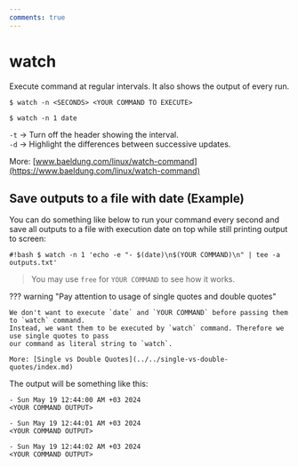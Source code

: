 ```yaml
---
comments: true
---
```


# watch

Execute command at regular intervals. It also shows the output of every run.

`$ watch -n <SECONDS> <YOUR COMMAND TO EXECUTE>`

`$ watch -n 1 date`

`-t` -> Turn  off  the header showing the interval. <br>
`-d` -> Highlight  the differences between successive updates.

More: [www.baeldung.com/linux/watch-command](https://www.baeldung.com/linux/watch-command)

## Save outputs to a file with date (Example)

You can do something like below to run your command every second and save all outputs to a file with
execution date on top while still printing output to screen:

`#!bash $ watch -n 1 'echo -e "- $(date)\n$(YOUR COMMAND)\n" | tee -a outputs.txt'`

> You may use `free` for `YOUR COMMAND` to see how it works.

??? warning "Pay attention to usage of single quotes and double quotes" 

    We don't want to execute `date` and `YOUR COMMAND` before passing them to `watch` command.
    Instead, we want them to be executed by `watch` command. Therefore we use single quotes to pass
    our command as literal string to `watch`.

    More: [Single vs Double Quotes](../../single-vs-double-quotes/index.md)

The output will be something like this:

```title="outputs.txt"
- Sun May 19 12:44:00 AM +03 2024
<YOUR COMMAND OUTPUT>

- Sun May 19 12:44:01 AM +03 2024
<YOUR COMMAND OUTPUT>

- Sun May 19 12:44:02 AM +03 2024
<YOUR COMMAND OUTPUT>
```

